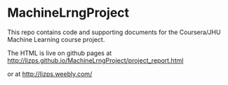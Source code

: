 MachineLrngProject
==================

This repo contains code and supporting documents for the Coursera/JHU Machine Learning course project.

The HTML is live on github pages at http://lizps.github.io/MachineLrngProject/project_report.html 

or at http://lizps.weebly.com/

